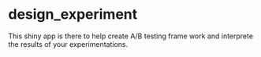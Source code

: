 # design_experiment

This shiny app is there to help create A/B testing frame work and interprete the results of your experimentations. 

